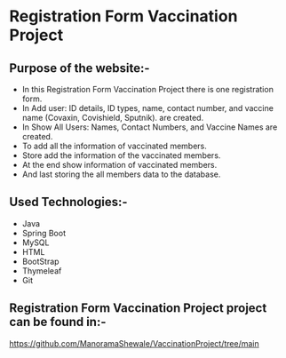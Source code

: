 # Registration Form Vaccination Project

## Purpose of the website:- 

- In this Registration Form Vaccination Project there is one registration form.
- In Add user: ID details, ID types, name, contact number, and vaccine name (Covaxin, Covishield, Sputnik). are created.
- In Show All Users: Names, Contact Numbers, and Vaccine Names are created.
- To add all the information of vaccinated members.
- Store add the information of the vaccinated members.
- At the end show information of vaccinated members.
- And last storing the all members data to the database.

## Used Technologies:-
- Java
- Spring Boot
- MySQL
- HTML
- BootStrap
- Thymeleaf
- Git

 ##  Registration Form Vaccination Project project can be found in:-
 
 https://github.com/ManoramaShewale/VaccinationProject/tree/main

 
